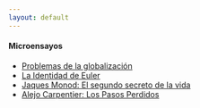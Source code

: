 ```yaml
---
layout: default
---
```


#### Microensayos

- [Problemas de la globalización](/blog/problemas-de-la-globalizacion.md)
- [La Identidad de Euler](/blog/la-identidad-de-euler.md)
- [Jaques Monod: El segundo secreto de la vida](/blog/Jaques_Monod.html)
- [Alejo Carpentier: Los Pasos Perdidos](/blog/Alejo_Carpentier.md)
